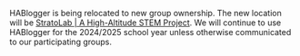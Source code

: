 HABlogger is being relocated to new group ownership. The new location will be [StratoLab | A High-Altitude STEM Project](https://stratolab.github.io/). We will continue to use HABlogger for the 2024/2025 school year unless otherwise communicated to our participating groups.

<!--

**Here are some ideas to get you started:**

🙋‍♀️ A short introduction - what is your organization all about?
🌈 Contribution guidelines - how can the community get involved?
👩‍💻 Useful resources - where can the community find your docs? Is there anything else the community should know?
🍿 Fun facts - what does your team eat for breakfast?
🧙 Remember, you can do mighty things with the power of [Markdown](https://docs.github.com/github/writing-on-github/getting-started-with-writing-and-formatting-on-github/basic-writing-and-formatting-syntax)
-->
